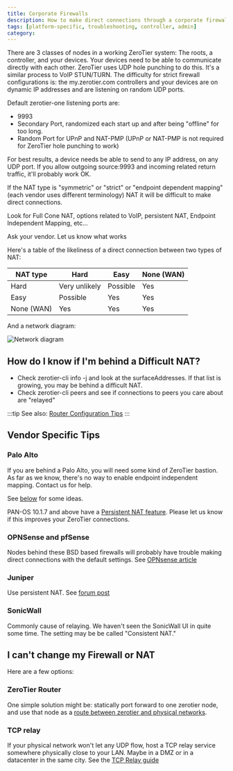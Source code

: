 ```yaml
---
title: Corporate Firewalls
description: How to make direct connections through a corporate firewall
tags: [platform-specific, troubleshooting, controller, admin]
category: 
---
```


There are 3 classes of nodes in a working ZeroTier system: The roots, a controller, and your devices. Your devices need to be able to communicate directly with each other. ZeroTier uses UDP hole punching to do this. It's a similar process to VoIP STUN/TURN. The difficulty for strict firewall configurations is: the my.zerotier.com controllers and your devices are on dynamic IP addresses and are listening on random UDP ports.

Default zerotier-one listening ports are:

- 9993
- Secondary Port, randomized each start up and after being "offline" for too long.
- Random Port for UPnP and NAT-PMP (UPnP or NAT-PMP is not required for ZeroTier hole punching to work)

For best results, a device needs be able to send to any IP address, on any UDP port. If you allow outgoing source:9993 and incoming related return traffic, it'll probably work OK.

If the NAT type is "symmetric" or "strict" or "endpoint dependent mapping" (each vendor uses different terminology) NAT it will be difficult to make direct connections.

Look for Full Cone NAT, options related to VoIP, persistent NAT, Endpoint Independent Mapping, etc…

Ask your vendor. Let us know what works

Here's a table of the likeliness of a direct connection between two types of NAT:

|NAT type|Hard|Easy|None (WAN)|
|-|-|-|-|
|Hard|Very unlikely|Possible|Yes|
|Easy|Possible|Yes|Yes|
|None (WAN)|Yes|Yes|Yes|

And a network diagram:

![Network diagram](./images/corporate-firewall-01.png)

## How do I know if I'm behind a Difficult NAT?

- Check zerotier-cli info -j and look at the surfaceAddresses. If that list is growing, you may be behind a difficult NAT.
- Check zerotier-cli peers and see if connections to peers you care about are "relayed"

:::tip
See also: [Router Configuration Tips](/routertips.md)
:::

## Vendor Specific Tips

### Palo Alto

If you are behind a Palo Alto, you will need some kind of ZeroTier bastion. As far as we know, there's no way to enable endpoint independent mapping. Contact us for help.

See [below](#i-cant-change-my-firewall-or-nat) for some ideas.

PAN-OS 10.1.7 and above have a [Persistent NAT feature](https://docs.paloaltonetworks.com/pan-os/10-1/pan-os-new-features/networking-features/persistent-nat-for-dipp). Please let us know if this improves your ZeroTier connections.

### OPNSense and pfSense

Nodes behind these BSD based firewalls will probably have trouble making direct connections with the default settings.
See [OPNsense article](/opnsense.md#static-port)

### Juniper

Use persistent NAT. See [forum post](https://discuss.zerotier.com/t/srx-nat-configuration-for-a-zt-appliance/6115)

### SonicWall

Commonly cause of relaying. We haven't seen the SonicWall UI in quite some time. The setting may be be called "Consistent NAT."

## I can't change my Firewall or NAT

Here are a few options:

### ZeroTier Router

One simple solution might be: statically port forward to one zerotier node, and use that node as a [route between zerotier and physical networks](/route-between-phys-and-virt.md).

### TCP relay

If your physical network won't let any UDP flow, host a TCP relay service somewhere physically close to your LAN. Maybe in a DMZ or in a datacenter in the same city.
See the [TCP Relay guide](https://github.com/zerotier/pylon?tab=readme-ov-file#reflect-dumb-tcp-relay)
